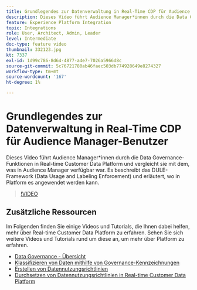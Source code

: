 ```yaml
---
title: Grundlegendes zur Datenverwaltung in Real-Time CDP für Audience Manager-Benutzer
description: Dieses Video führt Audience Manager*innen durch die Data Governance-Funktionen in Real-time Customer Data Platform und vergleicht sie mit dem, was in Audience Manager verfügbar war. Es beschreibt das DULE-Framework (Data Usage and Labeling Enforcement) und erläutert, wo in Platform es angewendet werden kann.
feature: Experience Platform Integration
topic: Integrations
role: User, Architect, Admin, Leader
level: Intermediate
doc-type: feature video
thumbnail: 332123.jpg
kt: 7337
exl-id: 1d99c786-8d64-4877-a4e7-7026a5966d8c
source-git-commit: 5c76721780ab46faec503db774928649e8274327
workflow-type: tm+mt
source-wordcount: '167'
ht-degree: 1%

---
```


# Grundlegendes zur Datenverwaltung in Real-Time CDP für Audience Manager-Benutzer

Dieses Video führt Audience Manager*innen durch die Data Governance-Funktionen in Real-time Customer Data Platform und vergleicht sie mit dem, was in Audience Manager verfügbar war. Es beschreibt das DULE-Framework (Data Usage and Labeling Enforcement) und erläutert, wo in Platform es angewendet werden kann.

>[!VIDEO](https://video.tv.adobe.com/v/332123/?quality=12&learn=on)

## Zusätzliche Ressourcen

Im Folgenden finden Sie einige Videos und Tutorials, die Ihnen dabei helfen, mehr über Real-time Customer Data Platform zu erfahren. Sehen Sie sich weitere Videos und Tutorials rund um diese an, um mehr über Platform zu erfahren.

* [Data Governance - Übersicht](https://experienceleague.adobe.com/docs/platform-learn/tutorials/data-governance/understanding-data-governance.html?lang=en#data-governance)
* [Klassifizieren von Daten mithilfe von Governance-Kennzeichnungen](https://experienceleague.adobe.com/docs/platform-learn/tutorials/data-governance/classify-data-using-governance-labels.html?lang=en#data-governance)
* [Erstellen von Datennutzungsrichtlinien](https://experienceleague.adobe.com/docs/platform-learn/tutorials/data-governance/create-data-usage-policies.html?lang=en#data-governance)
* [Durchsetzen von Datennutzungsrichtlinien in Real-time Customer Data Platform](https://experienceleague.adobe.com/docs/platform-learn/tutorials/data-governance/enforce-data-usage-policies-in-real-time-cdp.html?lang=en#data-governance)
